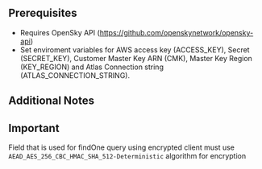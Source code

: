 ## Prerequisites

- Requires OpenSky API (https://github.com/openskynetwork/opensky-api)
- Set enviroment variables for AWS access key (ACCESS_KEY), Secret (SECRET_KEY), Customer Master Key ARN (CMK), Master Key Region (KEY_REGION) and Atlas Connection string (ATLAS_CONNECTION_STRING).

## Additional Notes

## Important

Field that is used for findOne query using encrypted client must use `AEAD_AES_256_CBC_HMAC_SHA_512-Deterministic` algorithm for encryption